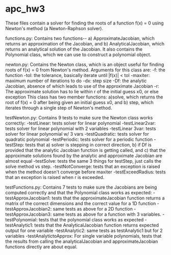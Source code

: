 # apc_hw3

These files contain a solver for finding the roots of a function f(x) = 0 using
Newton's method (a Newton-Raphson solver).

functions.py: Contains two functions-- a) ApproximateJacobian, which returns an
	approximation of the Jacobian, and b) AnalyticalJacobian, which returns 
	an analytical solution of the Jacobian. It also contains the Polynomial
	class, which we can use to construct a polynomial object.

newton.py: Contains the Newton class, which is an object useful for finding
	roots of f(x) = 0 from Newton's method. Arguments for this class are:
	-f: the function
	-tol: the tolerance, basically iterate until |f(x)| <  tol
	-maxiter: maximum number of iterations to do
	-dx: step size
	-Df: the analytic Jacobian, absence of which leads to use of the approximate Jacobian
	-r: The approximate solution has to lie within r of the initial guess x0, or else exception
	This class has two member functions: a)solve, which returns the root of f(x) = 0 after being given
	an initial guess x0, and b) step, which iterates through a single step
	of Newton's method.

testNewton.py: Contains 9 tests to make sure the Newton class works correctly:
	-testLinear: tests solver for linear polynomial
	-testLinear2var: tests solver for linear polynomial with 2 variables
	-testLinear 3var: tests solver for linear polynomial w/ 3 vars
	-testQuadratic: tests solver for quadratic polynomial
	-testPeriodic: tests solver for a periodic function
	-testStep: tests that a) solver is stepping in correct direction, b) if Df is provided that the analytic Jacobian function is getting called, and c) that the approximate solutions found by the analytic and approximate Jacobian are almost equal
	-testSolve: tests the same 3 things for testStep, just calls the solve method vs step.
	-testNotConverge: tests that an exception is raised when the method doesn't converge before maxiter
	-testExceedRadius: tests that an exception is raised when r is exceeded.

testFunctions.py: Contains 7 tests to make sure the Jacobians are being computed
	correctly and that the Polynomial class works as expected:
	-testApproxJacobian1: tests that the approximateJacobian function returns a matrix of the correct dimensions and the correct value for a 1D function
	-testApproxJacobian2: same tests as above for a 2D function
	-testApproxJacobian3: same tests as above for a function with 3 variables.
	-testPolynomial: tests that the polynomial class works as expected
	-testAnalytic1: tests that the AnalyticalJacobian function returns expected output for one variable
	-testAnalytic2: same tests as testAnalytic1 but for 2 variables
	-testAnalytictoApprox: For single variable polynomials, tests that the results from calling the analyticalJacobian and approximateJacobian functions directly are about equal.
